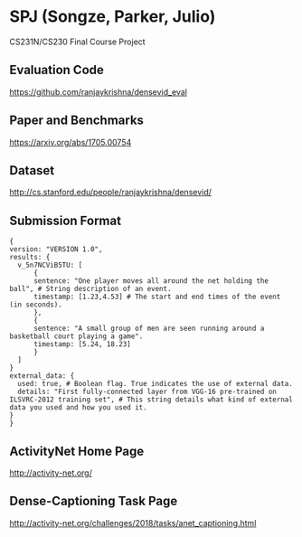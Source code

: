 # SPJ (Songze, Parker, Julio)
CS231N/CS230 Final Course Project

## Evaluation Code
https://github.com/ranjaykrishna/densevid_eval

## Paper and Benchmarks
https://arxiv.org/abs/1705.00754

## Dataset
http://cs.stanford.edu/people/ranjaykrishna/densevid/

## Submission Format
```
{
version: "VERSION 1.0",
results: {
  v_5n7NCViB5TU: [
      {
      sentence: "One player moves all around the net holding the ball", # String description of an event. 
      timestamp: [1.23,4.53] # The start and end times of the event (in seconds).
      },
      {
      sentence: "A small group of men are seen running around a basketball court playing a game".
      timestamp: [5.24, 18.23]
      }
  ]
}
external_data: {
  used: true, # Boolean flag. True indicates the use of external data.
  details: "First fully-connected layer from VGG-16 pre-trained on ILSVRC-2012 training set", # This string details what kind of external data you used and how you used it.
}
}
```
## ActivityNet Home Page
http://activity-net.org/

## Dense-Captioning Task Page
http://activity-net.org/challenges/2018/tasks/anet_captioning.html
